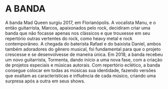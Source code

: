 # A BANDA

A banda Mad Queen surgiu 2017, em Florianópolis. A vocalista Manu, e o então guitarrista, Marcos, apaixonados pelo rock, decidiram criar uma banda que não focasse apenas nos clássicos e que trouxesse em seu repertório outras vertentes do rock, como heavy metal e rock contemporâneo. A chegada do baterista Rafael e do baixista Daniel, ambos também adoradores do gênero musical, foi fundamental para que o projeto crescesse e se desenvolvesse de maneira única. Em 2018, a banda recebeu um novo guitarrista, Tormenta, dando início a uma nova fase, com a criação de projetos especiais e músicas autorais. Com repertório eclético, a banda consegue colocar em todas as músicas sua identidade, fazendo versões que exaltam as características e influência de cada músico, criando uma surpresa após a outra em seus shows.
